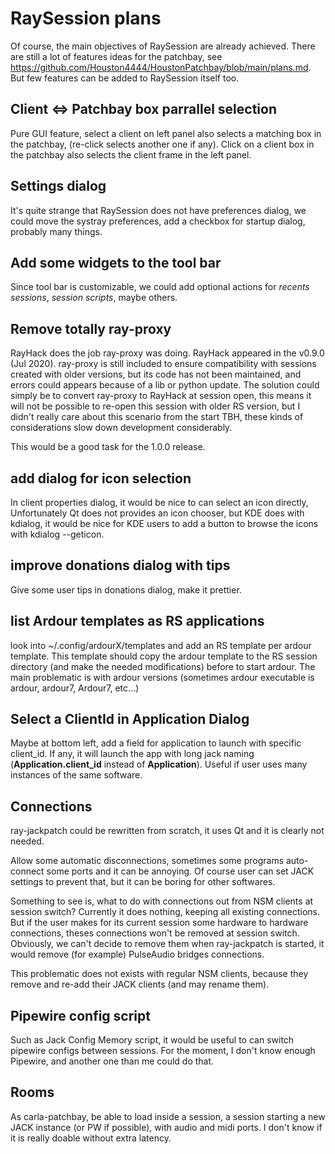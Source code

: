# RaySession plans

Of course, the main objectives of RaySession are already achieved. There are still a lot of features ideas for the patchbay, see https://github.com/Houston4444/HoustonPatchbay/blob/main/plans.md. But few features can be added to RaySession itself too.

## Client <=> Patchbay box parrallel selection

Pure GUI feature, select a client on left panel also selects a matching box in the patchbay, (re-click selects another one if any). Click on a client box in the patchbay also selects the client frame in the left panel.

## Settings dialog

It's quite strange that RaySession does not have preferences dialog, we could move the systray preferences, add a checkbox for startup dialog, probably many things.

## Add some widgets to the tool bar

Since tool bar is customizable, we could add optional actions for _recents sessions_, _session scripts_, maybe others.

## Remove totally ray-proxy

RayHack does the job ray-proxy was doing. RayHack appeared in the v0.9.0 (Jul 2020). ray-proxy is still included to ensure compatibility with sessions created with older versions, but its code has not been maintained, and errors could appears because of a lib or python update. The solution could simply be to convert ray-proxy to RayHack at session open, this means it will not be possible to re-open this session with older RS version, but I didn't really care about this scenario from the start TBH, these kinds of considerations slow down development considerably.

This would be a good task for the 1.0.0 release.

## add dialog for icon selection

In client properties dialog, it would be nice to can select an icon directly, Unfortunately Qt does not provides an icon chooser, but KDE does with kdialog, it would be nice for KDE users to add a button to browse the icons with kdialog --geticon.

## improve donations dialog with tips

Give some user tips in donations dialog, make it prettier.

## list Ardour templates as RS applications

look into ~/.config/ardourX/templates and add an RS template per ardour template. This template should copy the ardour template to the RS session directory (and make the needed modifications) before to start ardour. The main problematic is with ardour versions (sometimes ardour executable is ardour, ardour7, Ardour7, etc...)

## Select a ClientId in Application Dialog

Maybe at bottom left, add a field for application to launch with specific client_id. If any, it will launch the app with long jack naming (__Application.client_id__ instead of __Application__). Useful if user uses many instances of the same software.

## Connections

ray-jackpatch could be rewritten from scratch, it uses Qt and it is clearly not needed.

Allow some automatic disconnections, sometimes some programs auto-connect some ports and it can be annoying. Of course user can set JACK settings to prevent that, but it can be boring for other softwares.

Something to see is, what to do with connections out from NSM clients at session switch? Currently it does nothing, keeping all existing connections. But if the user makes for its current session some hardware to hardware connections, theses connections won't be removed at session switch. Obviously, we can't decide to remove them when ray-jackpatch is started, it would remove (for example) PulseAudio bridges connections.

This problematic does not exists with regular NSM clients, because they remove and re-add their JACK clients (and may rename them).

## Pipewire config script

Such as Jack Config Memory script, it would be useful to can switch pipewire configs between sessions. For the moment, I don't know enough Pipewire, and another one than me could do that.

## Rooms

As carla-patchbay, be able to load inside a session, a session starting a new JACK instance (or PW if possible), with audio and midi ports. I don't know if it is really doable without extra latency.
